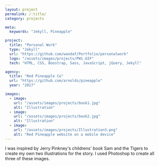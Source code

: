 ```yaml
---
layout: project
permalink: /:title/
category: projects

meta:
  keywords: "Jekyll, Pineapple"

project:
  title: "Personal Work"
  type: "Jekyll"
  url: "https://github.com/wandaf/Portfolio/personalwork"
  logo: "/assets/images/projects/PW1.GIF"
  tech: "HTML, CSS, Boostrap, Sass, JavaScript, jQuery, Jekyll"

agency:
  title: "Red Pineapple Co"
  url: "https://github.com/arnolds/pineapple"
  year: "2017"

images:
  - image:
    url: "/assets/images/projects/book1.jpg"
    alt: "Illustration"
  - image:
    url: "/assets/images/projects/book2.jpg"
    alt: "Illustration"
  - image:
    url: "/assets/images/projects/Illustration3.png"
    alt: "Red Pineapple website on a mobile device"
---
```

<p>I was inspired by Jerry Pinkney's childrens' book Sam and the Tigers to create my own two illustrations for the story. I used Photoshop to create all three of these images.</p>
